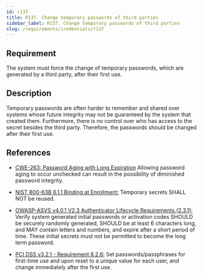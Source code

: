 ```yaml
---
id: r137
title: R137. Change temporary passwords of third parties
sidebar_label: R137. Change temporary passwords of third parties
slug: /requirements/credentials/r137
---
```


## Requirement

The system must force the change of temporary passwords,
which are generated by a third party,
after their first use.

## Description

Temporary passwords are often harder to remember and shared over systems whose
future integrity may not be guaranteed by the system that created them.
Furthermore, there is no control over who has access
to the secret besides the third party.
Therefore, the passwords should be changed after their first use.

## References

- [CWE-263: Password Aging with Long Expiration](https://cwe.mitre.org/data/definitions/263.html)
Allowing password aging to occur unchecked can result in the possibility of
diminished password integrity.

- [NIST 800-63B 6.1.1 Binding at Enrollment:](https://pages.nist.gov/800-63-3/sp800-63b.html)
Temporary secrets SHALL NOT be reused.

- [OWASP-ASVS v4.0.1 V2.3 Authenticator Lifecycle Requirements.(2.3.1):](https://owasp.org/www-project-application-security-verification-standard/)
Verify system generated initial passwords or activation codes SHOULD be
securely randomly generated, SHOULD be at least 6 characters long,
and MAY contain letters and numbers,
and expire after a short period of time.
These initial secrets must not be permitted to become the long term password.

- [PCI DSS v3.2.1 - Requirement 8.2.6:](https://www.pcisecuritystandards.org/documents/PCI_DSS_v3-2-1.pdf)
Set passwords/passphrases for first-time use and upon reset to a unique value
for each user,
and change immediately after the first use.
